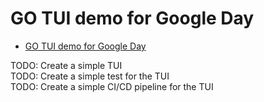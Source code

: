 # GO TUI demo for Google Day

<!--toc:start-->

- [GO TUI demo for Google Day](#go-tui-demo-for-google-day)
<!--toc:end-->

TODO: Create a simple TUI  
TODO: Create a simple test for the TUI  
TODO: Create a simple CI/CD pipeline for the TUI
